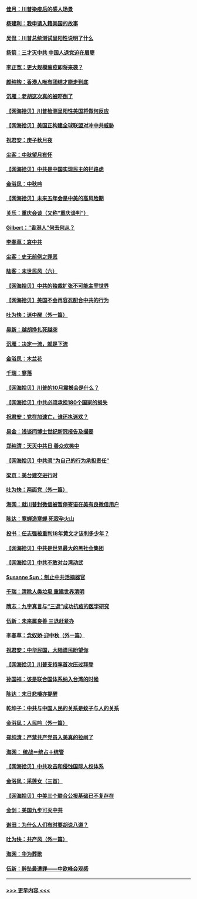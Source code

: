 #### [佳月：川普染疫后的感人场景](../pages/nsc993/n12456994.md?t=10070851) 
#### [杨建利：我申请入籍美国的故事](../pages/nsc993/n12455635.md?t=10070851) 
#### [吴侃：川普总统测试呈阳性说明了什么](../pages/nsc993/n12451869.md?t=10070851) 
#### [扬箭：三才灭中共 中国人退党迫在眉睫](../pages/nsc993/n12451842.md?t=10070851) 
#### [李正宽：更大规模瘟疫即将来袭？](../pages/nsc993/n12451455.md?t=10070851) 
#### [颜纯钩：香港人唯有团结才能走到底](../pages/nsc993/n12450870.md?t=10070851) 
#### [沉雁：老胡这次真的被吓倒了](../pages/nsc993/n12449796.md?t=10070851) 
#### [【网海拾贝】川普检测呈阳性美国将做何反应](../pages/nsc993/n12449042.md?t=10070851) 
#### [【网海拾贝】美国正构建全球联盟对冲中共威胁](../pages/nsc993/n12446580.md?t=10070851) 
#### [祝君安：庚子秋月夜](../pages/nsc993/n12445870.md?t=10070851) 
#### [尘客：中秋望月有怀](../pages/nsc993/n12444632.md?t=10070851) 
#### [【网海拾贝】中共是中国实现民主的拦路虎](../pages/nsc993/n12443573.md?t=10070851) 
#### [金浴凤：中秋吟](../pages/nsc993/n12441773.md?t=10070851) 
#### [【网海拾贝】未来五年会是中美的高风险期](../pages/nsc993/n12440760.md?t=10070851) 
#### [关乐：重庆会谈（又称“重庆谈判”）](../pages/nsc993/n12437525.md?t=10070851) 
#### [Gilbert：“香港人”何去何从？](../pages/nsc993/n12435894.md?t=10070851) 
#### [李春草：哀中共](../pages/nsc993/n12435874.md?t=10070851) 
#### [尘客：史无前例之罪恶](../pages/nsc993/n12435762.md?t=10070851) 
#### [陆客：末世民风（六）](../pages/nsc993/n12435354.md?t=10070851) 
#### [【网海拾贝】中共的独裁扩张不可能主宰世界](../pages/nsc993/n12435151.md?t=10070851) 
#### [【网海拾贝】美国不会再容忍配合中共的行为](../pages/nsc993/n12433808.md?t=10070851) 
#### [吐为快：迷中醒（外一篇）](../pages/nsc993/n12433585.md?t=10070851) 
#### [吴新：越胡挣扎死越突](../pages/nsc993/n12433562.md?t=10070851) 
#### [沉雁：决定一流，就是下流](../pages/nsc993/n12432128.md?t=10070851) 
#### [金浴凤：木兰花](../pages/nsc993/n12432124.md?t=10070851) 
#### [千瑞：寥落](../pages/nsc993/n12432071.md?t=10070851) 
#### [【网海拾贝】川普的10月震撼会是什么？](../pages/nsc993/n12431624.md?t=10070851) 
#### [【网海拾贝】中共必须承担180个国家的损失](../pages/nsc993/n12428893.md?t=10070851) 
#### [祝君安：党在加速亡，谁还执迷欢？](../pages/nsc993/n12428652.md?t=10070851) 
#### [易金：浅谈闫博士世纪新冠报告及撮要](../pages/nsc993/n12426822.md?t=10070851) 
#### [郑纯清：天灭中共日 善众欢笑中](../pages/nsc993/n12426784.md?t=10070851) 
#### [【网海拾贝】中共须“为自己的行为承担责任”](../pages/nsc993/n12426067.md?t=10070851) 
#### [梁京：美台建交进行时](../pages/nsc993/n12424066.md?t=10070851) 
#### [吐为快：两面党（外一篇）](../pages/nsc993/n12424043.md?t=10070851) 
#### [海网：就川普封微信被暂停寄语在美有良微信用户](../pages/nsc993/n12424021.md?t=10070851) 
#### [陈达：寒蝉造寒蝉 死寂孕火山](../pages/nsc993/n12423958.md?t=10070851) 
#### [投书：任志强被重判18年黄文才该判多少年？](../pages/nsc993/n12423672.md?t=10070851) 
#### [【网海拾贝】中共是世界最大的黑社会集团](../pages/nsc993/n12423543.md?t=10070851) 
#### [【网海拾贝】中共不敢对台湾动武](../pages/nsc993/n12421418.md?t=10070851) 
#### [Susanne Sun：制止中共活摘器官](../pages/nsc993/n12419654.md?t=10070851) 
#### [千瑞：清除人类垃圾 重建世界清明](../pages/nsc993/n12419414.md?t=10070851) 
#### [隋志：九字真言与“三退”成功抗疫的医学研究](../pages/nsc993/n12419248.md?t=10070851) 
#### [伍新：未来属良善 三退赶紧办](../pages/nsc993/n12418496.md?t=10070851) 
#### [李春草：念奴娇·迎中秋（外一篇）](../pages/nsc993/n12418465.md?t=10070851) 
#### [祝君安：中华民国，大陆遗民盼望你](../pages/nsc993/n12418089.md?t=10070851) 
#### [【网海拾贝】川普支持率首次压过拜登](../pages/nsc993/n12418050.md?t=10070851) 
#### [孙国祥：该是联合国体系纳入台湾的时候](../pages/nsc993/n12417369.md?t=10070851) 
#### [陈达：末日悲嚎亦提醒](../pages/nsc993/n12416736.md?t=10070851) 
#### [乾坤子：中共与中国人民的关系是蚊子与人的关系](../pages/nsc993/n12416632.md?t=10070851) 
#### [金浴凤：人民吟（外一篇）](../pages/nsc993/n12416567.md?t=10070851) 
#### [郑纯清：严禁共产党员入美真的拉闸了](../pages/nsc993/n12416550.md?t=10070851) 
#### [海网： 统战＝统占＋统管](../pages/nsc993/n12416404.md?t=10070851) 
#### [【网海拾贝】中共攻击和侵蚀国际人权体系](../pages/nsc993/n12416250.md?t=10070851) 
#### [金浴凤：采莲女（三首）](../pages/nsc993/n12415517.md?t=10070851) 
#### [【网海拾贝】中美三个联合公报基础已不复存在](../pages/nsc993/n12415054.md?t=10070851) 
#### [金剑：美国九步可灭中共](../pages/nsc993/n12413183.md?t=10070851) 
#### [谢田：为什么人们有时要胡说八道？](../pages/nsc993/n12411861.md?t=10070851) 
#### [吐为快：共产风（外一篇）](../pages/nsc993/n12411761.md?t=10070851) 
#### [海网：华为葬歌](../pages/nsc993/n12410381.md?t=10070851) 
#### [伍新：醉坠最遭罪——中欧峰会观感](../pages/nsc993/n12410364.md?t=10070851) 

----
#### [ >>> 更早内容 <<< ](../indexes/nsc993-earlier.md)
